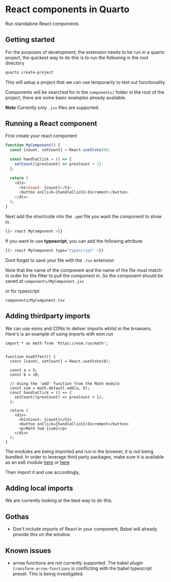 # React components in Quarto

Run standalone React components

## Getting started

For the purposes of development, the extension needs to be run in a quarto project, the quickest way to do this is to run the following in the root directory

``` bash
quarto create-project
```

This will setup a project that we can use temporarily to test out functionality.

Components will be searched for in the `components/` folder in the root of the project, there are some basic examples already available.

**Note** Currently only `.jsx` files are supported.

## Running a React component

First create your react component


``` javascript
function MyComponent() {
  const [count, setCount] = React.useState(0);

  const handleClick = () => {
    setCount((prevCount) => prevCount + 1);
  };

  return (
    <div>
      <h1>Count: {count}</h1>
      <button onClick={handleClick}>Increment</button>
    </div>
  );
}
```

Next add the shortcode into the `.qmd` file you want the component to show in.

``` bash
{{< react MyComponent >}}
```

If you want to use **typescript**, you can add the following attribute

``` bash
{{< react MyComponent type="typescript" >}}
```

Dont forget to save your file with the `.tsx` extension

Note that the name of the component and the name of the file must match in order for the filter to pull the component in. So the component should be saved at `components/MyComponent.jsx`

or for typescript

`components/MyComponent.tsx`

## Adding thirdparty imports

We can use esms and CDNs to deliver imports whilst in the browsers. Here's is an example of using imports with esm.run

```
import * as math from 'https://esm.run/math';
		

function UseEffect() {
  const [count, setCount] = React.useState(0);

  const a = 5;
  const b = 10;

  // Using the 'add' function from the Math module
  const sum = math.default.add(a, b);
  const handleClick = () => {
    setCount((prevCount) => prevCount + 1);
  };

  return (
    <div>
      <h1>Count: {count}</h1>
      <button onClick={handleClick}>Increment</button>
      <p>Math Sum {sum}</p>
    </div>
  );
}
```

The modules are being imported and run in the browser, it is not being bundled. In order to leverage third party packages, make sure it is available as an es6 module [here](https://www.jsdelivr.com/esm) or [here](https://esm.run)

Then import it and use accordingly, 


## Adding local imports

We are currently looking at the best way to do this.

## Gothas

- Don't include imports of React in your component, Babel will already provide this on the window.

## Known issues
- arrow functions are not currently supported. The babel plugin `transform-arrow-functions` is conflicting with the babel typescript preset. This is being investigated.
